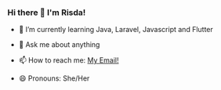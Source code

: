 ### Hi there 👋 I'm Risda!

<!--
**radrish/radrish** is a ✨ _special_ ✨ repository because its `README.md` (this file) appears on your GitHub profile.

Here are some ideas to get you started:
-->

<!--
- 🔭 I’m currently working on ...
-->
- 🌱 I’m currently learning Java, Laravel, Javascript and Flutter

<!--
- 👯 I’m looking to collaborate on ...
- 🤔 I’m looking for help with ...
-->

- 💬 Ask me about anything
- 📫 How to reach me: 
  <a href="mailto:radrisaaa@gmail.com">My Email!</a>  </br>

- 😄 Pronouns: She/Her


